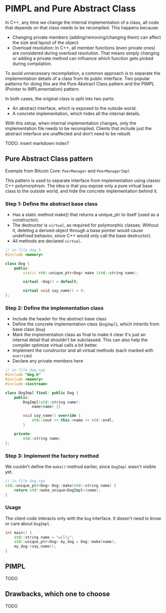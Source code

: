 <!-- desc: Explains the PIMPL and Pure Abstract Class patterns for hiding implementation details. -->

# PIMPL and Pure Abstract Class

In C++, any time we change the internal implementation of a class, all code that depends on that class needs to be recompiled. This happens because:
- Changing private members (adding/removing/changing them) can affect the size and layout of the object.
- Overload resolution: In C++, all member functions (even private ones) are considered during overload resolution. That means simply changing or adding a private method can influence which function gets picked during compilation. 

To avoid unnecessary recompilation, a common approach is to separate the implementation details of a class from its public interface. Two popular patterns for doing this are the Pure Abstract Class pattern and the PIMPL (Pointer to IMPLementation) pattern.

In both cases, the original class is split into two parts:
- An abstract interface, which is exposed to the outside world.
- A concrete implementation, which hides all the internal details.

With this setup, when internal implementation changes, only the implementation file needs to be recompiled. Clients that include just the abstract interface are unaffected and don’t need to be rebuilt.

TODO: insert markdown index?

## Pure Abstract Class pattern

Example from Bitcoin Core: `PeerManager` and `PeerManagerImpl`

This pattern is used to separate interface from implementation using classic C++ polymorphism. The idea is that you expose only a pure virtual base class to the outside world, and hide the concrete implementation behind it.

### Step 1: Define the abstract base class

- Has a static method make() that returns a unique_ptr to itself (used as a constructor).
- The destructor is `virtual`, as required for polymorphic classes. Without it, deleting a derived object through a base pointer would cause undefined behavior, since C++ would only call the base destructor).
- All methods are declared `virtual`.


```cpp
// in file dog.h
#include <memory>

class Dog {
    public:
        static std::unique_ptr<Dog> make (std::string name);

        virtual ~Dog() = default;

        virtual void say_name() = 0;
};
```

### Step 2: Define the implementation class

- Include the header for the abstract base class
- Define the concrete implementation class (`DogImpl`), which inherits from base class (`Dog`)
- Mark the implementation class as final to make it clear it's just an internal detail that shouldn't be subclassed. This can also help the compiler optimize virtual calls a bit better.
- Implement the constructor and all virtual methods (each marked with `override`)
- Declare any private members here

```cpp
// in file dog.cpp
#include "dog.h"
#include <memory>
#include <iostream>

class DogImpl final: public Dog {
    public:
        DogImpl(std::string name):
            name(name) {}

        void say_name() override {
            std::cout << this->name << std::endl;
        }

    private:
        std::string name;
};
```

### Step 3: Implement the factory method
We couldn't define the `make()` method earlier, since `DogImpl` wasn't visible yet.

```cpp
// in file dog.cpp
std::unique_ptr<Dog> Dog::make(std::string name) {
    return std::make_unique<DogImpl>(name);
}
```

### Usage
The client code interacts only with the `Dog` interface. It doesn't need to know or care about `DogImpl`.

```cpp
int main() {
    std::string name = "willy";
    std::unique_ptr<Dog> my_dog = Dog::make(name);
    my_dog->say_name();
}
```

## PIMPL
TODO


## Drawbacks, which one to choose
TODO
